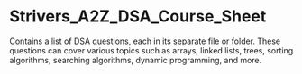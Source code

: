 # Strivers_A2Z_DSA_Course_Sheet
Contains a list of DSA questions, each in its separate file or folder. These questions can cover various topics such as arrays, linked lists, trees, sorting algorithms, searching algorithms, dynamic programming, and more.
